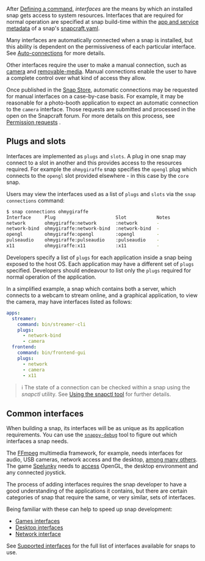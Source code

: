 After [Defining a command](/t/defining-a-command/12060), _interfaces_ are the means by which an installed snap gets access to system resources. Interfaces that are required for normal operation are specified at snap build-time within the [app and service metadata](/t/snapcraft-app-and-service-metadata/8335) of a snap's [snapcraft.yaml](/t/creating-snapcraft-yaml/11666).

Many interfaces are automatically connected when a snap is installed, but this ability is dependent on the permissiveness of each particular interface. See [Auto-connections](/t/interface-management/6154#heading--auto-connections) for more details.

Other interfaces require the user to make a manual connection, such as [camera](t/the-camera-interface/7776) and [removable-media](/t/the-removable-media-interface/7910). Manual connections enable the user to have a complete control over what kind of access they allow.

Once published in the [Snap Store](https://snapcraft.io/store), automatic connections may be requested for manual interfaces on a case-by-case basis. For example, it may be reasonable for a photo-booth application to expect an automatic connection to the `camera` interface. Those requests are submitted and processed in the open on the Snapcraft forum. For more details on this process, see [Permission requests](/t/permission-requests/12822) .

## Plugs and slots

Interfaces are implemented as `plugs` and `slots`. A plug in one snap may connect to a slot in another and this provides access to the resources required. For example the `ohmygiraffe` snap specifies the `opengl` plug which connects to the `opengl` slot provided elsewhere - in this case by the `core` snap.

Users may view the interfaces used as a list of `plugs` and `slots` via the `snap connections` command:

```bash
$ snap connections ohmygiraffe
Interface     Plug                      Slot           Notes
network       ohmygiraffe:network       :network       -
network-bind  ohmygiraffe:network-bind  :network-bind  -
opengl        ohmygiraffe:opengl        :opengl        -
pulseaudio    ohmygiraffe:pulseaudio    :pulseaudio    -
x11           ohmygiraffe:x11           :x11           -
```

Developers specify a list of `plugs` for each application inside a snap being exposed to the host OS. Each application may have a different set of `plugs` specified. Developers should endeavour to list only the `plugs` required for normal operation of the application.

In a simplified example, a snap which contains both a server, which connects to a webcam to stream online, and a graphical application, to view the camera, may have interfaces listed as follows:

```yaml
apps:
  streamer:
    command: bin/streamer-cli
    plugs:
      - network-bind
      - camera
  frontend:
    command: bin/frontend-gui
    plugs:
      - network
      - camera
      - x11
```

> :information_source: The state of a connection can be checked within a snap using the _snapctl_ utility. See [Using the snapctl tool](/t/using-the-snapctl-tool/15002) for further details.

## Common interfaces

When building a snap, its interfaces will be as unique as its application requirements. You can use the [`snappy-debug`](/t/debugging-building-snaps/6274#heading--identifying-missing-interfaces) tool to figure out which interfaces a snap needs.

The [FFmpeg](https://snapcraft.io/ffmpeg) multimedia framework, for example, needs interfaces for audio, USB cameras, network access and the desktop, [among many others](https://github.com/snapcrafters/ffmpeg/blob/master/snap/snapcraft.yaml). The game [Spelunky](https://snapcraft.io/spelunky) needs to [access](https://github.com/snapcrafters/spelunky/blob/master/snap/snapcraft.yaml) OpenGL, the desktop environment and any connected joystick.

The process of adding interfaces requires the snap developer to have a good understanding of the applications it contains, but there are certain categories of snap that require the same, or very similar, sets of interfaces.

Being familiar with these can help to speed up snap development:

- [Games interfaces](/t/games-interfaces/13125)
- [Desktop interfaces](/t/the-desktop-interfaces/2042)
- [Network interface](/t/network-interface/13124)

See [Supported interfaces](/t/supported-interfaces/7744) for the full list of interfaces available for snaps to use.